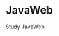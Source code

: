 
<!--
 * @Author: your name 
 * @Date: 2021-02-21 16:29:01    
 * @LastEditTime: 2021-02-21 20:09:15  
 * @LastEditors: Please set LastEditors 
 * @Description: In User Settings Edit   
 * @FilePath: \undefinedc:\Users\Yimning\Desktop\JavaScript\README.md  
--> 
# JavaWeb 
Study JavaWeb

  
 
 
